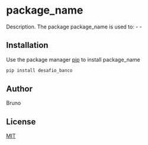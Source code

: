 # package_name

Description. 
The package package_name is used to:
	- 
	-

## Installation

Use the package manager [pip](https://pip.pypa.io/en/stable/) to install package_name

```bash
pip install desafio_banco
```


## Author
Bruno

## License
[MIT](https://choosealicense.com/licenses/mit/)